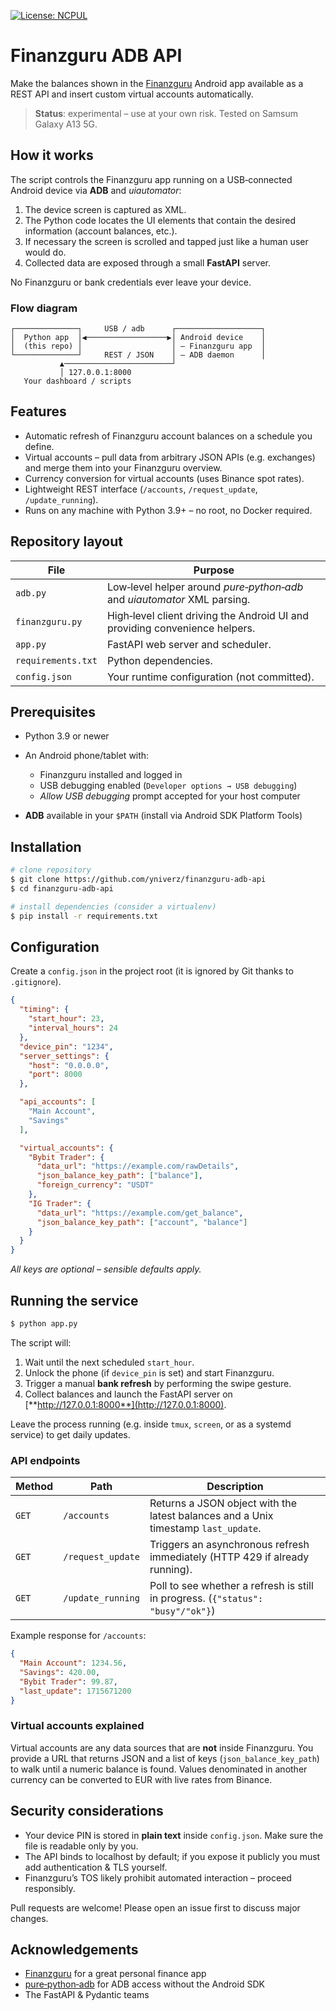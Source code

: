 [![License: NCPUL](https://img.shields.io/badge/license-NCPUL-blue.svg)](./LICENSE.md)


# Finanzguru ADB API

Make the balances shown in the [Finanzguru](https://finanzguru.de) Android app available as a REST API and insert custom virtual accounts automatically.

> **Status**: experimental – use at your own risk. Tested on Samsum Galaxy A13 5G.

## How it works

The script controls the Finanzguru app running on a USB‑connected Android device via **ADB** and *uiautomator*:

1. The device screen is captured as XML.
2. The Python code locates the UI elements that contain the desired information (account balances, etc.).
3. If necessary the screen is scrolled and tapped just like a human user would do.
4. Collected data are exposed through a small **FastAPI** server.

No Finanzguru or bank credentials ever leave your device.

### Flow diagram

```
┌──────────────┐     USB / adb      ┌───────────────────┐
│  Python app  │◀──────────────────▶│ Android device    │
│  (this repo) │                    │ – Finanzguru app  │
└──────────────┘     REST / JSON    │ – ADB daemon      │
           ▲────────────────────────┘
           │ 127.0.0.1:8000
   Your dashboard / scripts
```

## Features

* Automatic refresh of Finanzguru account balances on a schedule you define.
* Virtual accounts – pull data from arbitrary JSON APIs (e.g. exchanges) and merge them into your Finanzguru overview.
* Currency conversion for virtual accounts (uses Binance spot rates).
* Lightweight REST interface (`/accounts`, `/request_update`, `/update_running`).
* Runs on any machine with Python 3.9+ – no root, no Docker required.

## Repository layout

| File               | Purpose                                                                     |
| ------------------ | --------------------------------------------------------------------------- |
| `adb.py`           | Low‑level helper around *pure‑python‑adb* and *uiautomator* XML parsing.    |
| `finanzguru.py`    | High‑level client driving the Android UI and providing convenience helpers. |
| `app.py`           | FastAPI web server and scheduler.                                           |
| `requirements.txt` | Python dependencies.                                                        |
| `config.json`      | Your runtime configuration (not committed).                                 |

## Prerequisites

* Python 3.9 or newer
* An Android phone/tablet with:

  * Finanzguru installed and logged in
  * USB debugging enabled (`Developer options → USB debugging`)
  * *Allow USB debugging* prompt accepted for your host computer
* **ADB** available in your `$PATH` (install via Android SDK Platform Tools)

## Installation

```bash
# clone repository
$ git clone https://github.com/yniverz/finanzguru-adb-api
$ cd finanzguru-adb-api

# install dependencies (consider a virtualenv)
$ pip install -r requirements.txt
```

## Configuration

Create a `config.json` in the project root (it is ignored by Git thanks to `.gitignore`).

```json
{
  "timing": {
    "start_hour": 23,
    "interval_hours": 24
  },
  "device_pin": "1234",
  "server_settings": {
    "host": "0.0.0.0",
    "port": 8000
  },

  "api_accounts": [
    "Main Account",
    "Savings"
  ],

  "virtual_accounts": {
    "Bybit Trader": {
      "data_url": "https://example.com/rawDetails",
      "json_balance_key_path": ["balance"],
      "foreign_currency": "USDT"
    },
    "IG Trader": {
      "data_url": "https://example.com/get_balance",
      "json_balance_key_path": ["account", "balance"]
    }
  }
}
```

*All keys are optional – sensible defaults apply.*

## Running the service

```bash
$ python app.py
```

The script will:

1. Wait until the next scheduled `start_hour`.
2. Unlock the phone (if `device_pin` is set) and start Finanzguru.
3. Trigger a manual **bank refresh** by performing the swipe gesture.
4. Collect balances and launch the FastAPI server on [**http://127.0.0.1:8000**](http://127.0.0.1:8000).

Leave the process running (e.g. inside `tmux`, `screen`, or as a systemd service) to get daily updates.

### API endpoints

| Method | Path              | Description                                                                        |
| ------ | ----------------- | ---------------------------------------------------------------------------------- |
| `GET`  | `/accounts`       | Returns a JSON object with the latest balances and a Unix timestamp `last_update`. |
| `GET`  | `/request_update` | Triggers an asynchronous refresh immediately (HTTP 429 if already running).        |
| `GET`  | `/update_running` | Poll to see whether a refresh is still in progress. (`{"status": "busy"/"ok"}`)        |

Example response for `/accounts`:

```json
{
  "Main Account": 1234.56,
  "Savings": 420.00,
  "Bybit Trader": 99.87,
  "last_update": 1715671200
}
```

### Virtual accounts explained

Virtual accounts are any data sources that are **not** inside Finanzguru. You provide a URL that returns JSON and a list of keys (`json_balance_key_path`) to walk until a numeric balance is found. Values denominated in another currency can be converted to EUR with live rates from Binance.

## Security considerations

* Your device PIN is stored in **plain text** inside `config.json`. Make sure the file is readable only by you.
* The API binds to localhost by default; if you expose it publicly you must add authentication & TLS yourself.
* Finanzguru’s TOS likely prohibit automated interaction – proceed responsibly.

Pull requests are welcome! Please open an issue first to discuss major changes.

## Acknowledgements

* [Finanzguru](https://finanzguru.de) for a great personal finance app
* [pure‑python‑adb](https://github.com/Swind/pure-python-adb) for ADB access without the Android SDK
* The FastAPI & Pydantic teams
